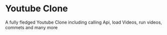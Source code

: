 # Youtube Clone

A fully fledged Youtube Clone including calling Api, load Videos, run videos, commets and many more 



